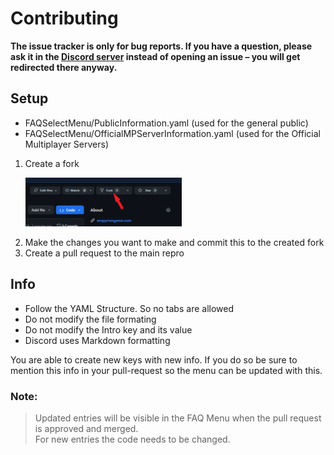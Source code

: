 # Contributing

**The issue tracker is only for bug reports. If you have a question, please ask it in the [Discord server](https://discord.gg/empyrion) instead of opening an issue – you will get redirected there anyway.**

## Setup

- FAQSelectMenu/PublicInformation.yaml (used for the general public)
- FAQSelectMenu/OfficialMPServerInformation.yaml (used for the Official Multiplayer Servers)

1. Create a fork
	<p>
    <img src="https://raw.githubusercontent.com/EleonGameStudiosSA/OfficialEmpyrionDiscord/main/.github/Assets/CreateFork.png" width="250" alt="FAQ Menu"/></a>
    </p>
2. Make the changes you want to make and commit this to the created fork
3. Create a pull request to the main repro

## Info

- Follow the YAML Structure. So no tabs are allowed
- Do not modify the file formating
- Do not modify the Intro key and its value
- Discord uses Markdown formatting

You are able to create new keys with new info. If you do so be sure to mention this info in your pull-request so the menu can be updated with this.

### Note: 
> Updated entries will be visible in the FAQ Menu when the pull request is approved and merged.  
For new entries the code needs to be changed.
